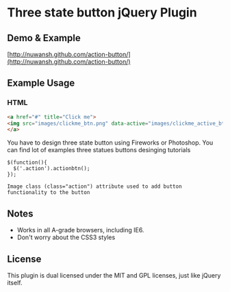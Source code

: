 # Three state button jQuery Plugin

## Demo & Example
[http://nuwansh.github.com/action-button/](http://nuwansh.github.com/action-button/)

## Example Usage

### HTML


``` html
<a href="#" title="Click me">
<img src="images/clickme_btn.png" data-active="images/clickme_active_btn.png" data-hover="images/clickme_hover_btn.png" alt="Click Me" class="action" />
</a>
```

You have to design three state button using Fireworks or Photoshop. You can find lot of examples three statues buttons desinging tutorials

``` jQuery 
$(function(){
  $('.action').actionbtn();
});

Image class (class="action") attribute used to add button functionality to the button  
``` 


## Notes

* Works in all A-grade browsers, including IE6.
* Don't worry about the CSS3 styles

## License

This plugin is dual licensed under the MIT and GPL licenses, just like jQuery itself.
